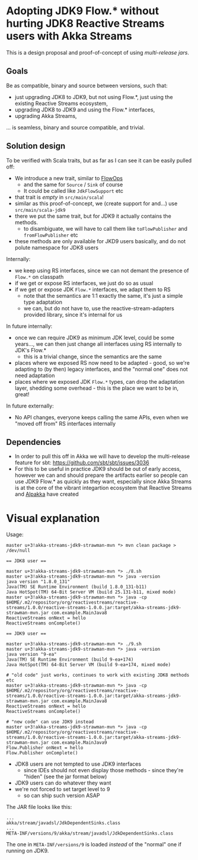 # Adopting JDK9 Flow.* without hurting JDK8 Reactive Streams users with Akka Streams

This is a design proposal and proof-of-concept of using *multi-release jars*.

## Goals

Be as compatible, binary and source between versions, such that:

- just upgrading JDK8 to JDK9, but not using Flow.*, just using the existing Reactive Streams ecosystem,
- upgrading JDK8 to JDK9 and using the Flow.* interfaces,
- upgrading Akka Streams,

... is seamless, binary and source compatible, and trivial.

## Solution design

To be verified with Scala traits, but as far as I can see it can be easily pulled off:

- We introduce a new trait, similar to [FlowOps](https://github.com/akka/akka/blob/master/akka-stream/src/main/scala/akka/stream/scaladsl/Flow.scala#L519)
  - and the same for `Source` / `Sink` of course
  - It could be called like `JdkFlowSupport` etc
- that trait is *empty* in `src/main/scala`!
- similar as this proof-of-concept, we (create support for and...) use `src/main/scala-jdk9`
- there we put the same trait, but for JDK9 it actually contains the methods.
  - to disambiguate, we will have to call them like `toFlowPublisher` and `fromFlowPublisher` etc
- these methods are only available for JKD9 users basically, and do not polute namespace for JDK8 users

Internally:

- we keep using RS interfaces, since we can not demant the presence of `Flow.*` on classpath
- if we get or expose RS interfaces, we just do so as usual
- if we get or expose JDK `Flow.*` interfaces, we adapt them to RS
  - note that the semantics are 1:1 exactly the same, it's just a simple type adaptation
  - we can, but do not have to, use the reactive-stream-adapters provided library, since it's internal for us

In future internally:

- once we can require JDK9 as minimum JDK level, could be some years..., we can then just change all interfaces using RS internally to JDK's Flow.*
  - this is a trivial change, since the semantics are the same
- places where we exposed RS now need to be adapted - good, so we're adapting to (by then) legacy interfaces, and the "normal one" does not need adaptation
- places where we exposed JDK `Flow.*` types, can drop the adaptation layer, shedding some overhead - this is the place we want to be in, great!

In future externally:

- No API changes, everyone keeps calling the same APIs, even when we "moved off from" RS interfaces internally

## Dependencies

- In order to pull this off in Akka we will have to develop the multi-release feature for sbt: https://github.com/sbt/sbt/issues/3036
- For this to be useful in practice JDK9 should be out of early access, however we can and should prepare the artifacts earlier so people can use JDK9 Flow.* as quickly as they want, especially since Akka Streams is at the core of the vibrant integartion ecosystem that Reactive Streams and [Alpakka](https://github.com/akka/alpakka) have created

# Visual explanation

Usage:

```
master u+3!akka-streams-jdk9-strawman-mvn *> mvn clean package > /dev/null

== JDK8 user ==

master u+3!akka-streams-jdk9-strawman-mvn *> ./8.sh
master u+3!akka-streams-jdk9-strawman-mvn *> java -version
java version "1.8.0_131"
Java(TM) SE Runtime Environment (build 1.8.0_131-b11)
Java HotSpot(TM) 64-Bit Server VM (build 25.131-b11, mixed mode)
master u+3!akka-streams-jdk9-strawman-mvn *> java -cp $HOME/.m2/repository/org/reactivestreams/reactive-streams/1.0.0/reactive-streams-1.0.0.jar:target/akka-streams-jdk9-strawman-mvn.jar com.example.MainJava8
ReactiveStreams onNext = hello
ReactiveStreams onComplete()

== JDK9 user == 

master u+3!akka-streams-jdk9-strawman-mvn *> ./9.sh
master u+3!akka-streams-jdk9-strawman-mvn *> java -version
java version "9-ea"
Java(TM) SE Runtime Environment (build 9-ea+174)
Java HotSpot(TM) 64-Bit Server VM (build 9-ea+174, mixed mode)

# "old code" just works, continues to work with existing JDK8 methods etc
master u+3!akka-streams-jdk9-strawman-mvn *> java -cp $HOME/.m2/repository/org/reactivestreams/reactive-streams/1.0.0/reactive-streams-1.0.0.jar:target/akka-streams-jdk9-strawman-mvn.jar com.example.MainJava8
ReactiveStreams onNext = hello
ReactiveStreams onComplete()

# "new code" can use JDK9 instead
master u+3!akka-streams-jdk9-strawman-mvn *> java -cp $HOME/.m2/repository/org/reactivestreams/reactive-streams/1.0.0/reactive-streams-1.0.0.jar:target/akka-streams-jdk9-strawman-mvn.jar com.example.MainJava9
Flow.Publisher onNext = hello
Flow.Publisher onComplete()
```

- JDK8 users are not tempted to use JDK9 interfaces 
  - since IDEs should not even display those methods - since they're "hiden" (see the jar format below)
- JDK9 users can do whatever they want
- we're not forced to set target level to 9
  - so can ship such version ASAP


The JAR file looks like this:

```
...
akka/stream/javadsl/JdkDependentSinks.class
...
META-INF/versions/9/akka/stream/javadsl/JdkDependentSinks.class
```

The one in `META-INF/versions/9` is loaded *instead* of the "normal" one if running on JDK9.
